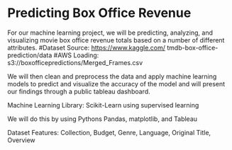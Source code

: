 # Predicting Box Office Revenue
For our machine learning project, we will be predicting, analyzing, and visualizing movie box office revenue totals based on a number of different attributes. 
#Dataset Source: https://www.kaggle.com/  tmdb-box-office-prediction/data 
#AWS Loading: s3://boxofficepredictions/Merged_Frames.csv

We will then clean and preprocess the data and apply machine learning models to predict and visualize the accuracy of the model and will present our findings through a public tableau dashboard.

Machine Learning Library: Scikit-Learn using supervised learning 

We will do this by using Pythons Pandas, matplotlib, and Tableau 

Dataset Features: 
Collection,
Budget,
Genre,
Language,
Original Title, 
Overview 

